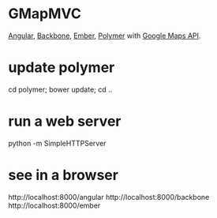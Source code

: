 GMapMVC
=======

[Angular](https://angularjs.org/), 
[Backbone](http://backbonejs.org/), 
[Ember](http://emberjs.com/),
[Polymer](https://www.polymer-project.org/) 
with [Google Maps API](https://developers.google.com/maps/web/). 

# update polymer
cd polymer; bower update; cd ..

# run a web server
python -m SimpleHTTPServer

# see in a browser
http://localhost:8000/angular
http://localhost:8000/backbone
http://localhost:8000/ember
